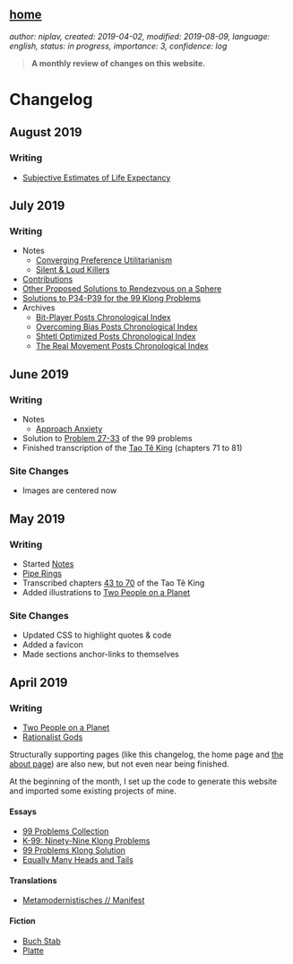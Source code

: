 [home](./index.md)
-------------------

*author: niplav, created: 2019-04-02, modified: 2019-08-09, language: english, status: in progress, importance: 3, confidence: log*

> __A monthly review of changes on this website.__

Changelog
=========

August 2019
-----------

### Writing

* [Subjective Estimates of Life Expectancy](./estimated_life_expectancy.md)

July 2019
---------

### Writing

* Notes
	* [Converging Preference Utilitarianism](./notes.md#Converging-Preference-Utilitarianism)
	* [Silent & Loud Killers](./notes.md#Silent--Loud-Killers)
* [Contributions](./contributions.md)
* [Other Proposed Solutions to Rendezvous on a Sphere](./two_people_on_a_planet.md#Other-Proposed-Solutions)
* [Solutions to P34-P39 for the 99 Klong Problems](.//99_problems_klong_solution.md#P34--Calculate-Eulers-totient-function-phim)
* Archives
	* [Bit-Player Posts Chronological Index](./bp_chrono.md)
	* [Overcoming Bias Posts Chronological Index](./ob_chrono.md)
	* [Shtetl Optimized Posts Chronological Index](./so_chrono.md)
	* [The Real Movement Posts Chronological Index](./trm_chrono.md)

June 2019
---------

### Writing

* Notes
	* [Approach Anxiety](./notes.md#Approach-Anxiety)
* Solution to [Problem 27-33](./99_problems_klong_solution.md#P27--Group-the-elements-of-a-set-into-disjoint-subsets) of the 99 problems
* Finished transcription of the [Tao Tê King](./tao_te_king.md#Kapitel-71) (chapters 71 to 81)

### Site Changes

* Images are centered now

May 2019
--------

### Writing

* Started [Notes](./notes.md)
* [Pipe Rings](./pipe_rings.md)
* Transcribed chapters [43 to 70](./tao_te_king.md#Kapitel-43) of the Tao Tê King
* Added illustrations to [Two People on a Planet](./two_people_on_a_planet.md)

### Site Changes

* Updated CSS to highlight quotes & code
* Added a favicon
* Made sections anchor-links to themselves

April 2019
----------

### Writing

* [Two People on a Planet](./two_people_on_a_planet.md)
* [Rationalist Gods](./rationalist_gods.md)

Structurally supporting pages (like this changelog, the home page and [the
about page](./about.md)) are also new, but not even near being finished.

At the beginning of the month, I set up the code to generate this website
and imported some existing projects of mine.

#### Essays

* [99 Problems Collection](./99_problems_collection.md)
* [K-99: Ninety-Nine Klong Problems](./99_klong_problems.md)
* [99 Problems Klong Solution](./99_problems_klong_solution.md)
* [Equally Many Heads and Tails](./equally_many_heads_and_tails.md)

#### Translations

* [Metamodernistisches // Manifest](./metamodernistisches_manifest.md)

#### Fiction

* [Buch Stab](./buch_stab.md)
* [Platte](./platte.md)
